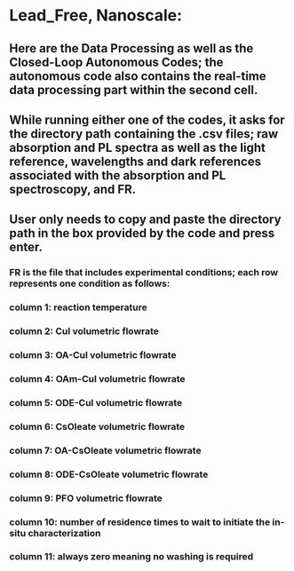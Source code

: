 # Lead_Free, Nanoscale:
## Here are the Data Processing as well as the Closed-Loop Autonomous Codes; the autonomous code also contains the real-time data processing part within the second cell.
## While running either one of the codes, it asks for the directory path containing the .csv files; raw absorption and PL spectra as well as the light reference, wavelengths and dark references associated with the absorption and PL spectroscopy, and FR.
## User only needs to copy and paste the directory path in the box provided by the code and press enter.
### FR is the file that includes experimental conditions; each row represents one condition as follows:
### column 1: reaction temperature
### column 2: CuI volumetric flowrate
### column 3: OA-CuI volumetric flowrate
### column 4: OAm-CuI volumetric flowrate
### column 5: ODE-CuI volumetric flowrate
### column 6: CsOleate volumetric flowrate
### column 7: OA-CsOleate volumetric flowrate
### column 8: ODE-CsOleate volumetric flowrate
### column 9: PFO volumetric flowrate
### column 10: number of residence times to wait to initiate the in-situ characterization 
### column 11: always zero meaning no washing is required
